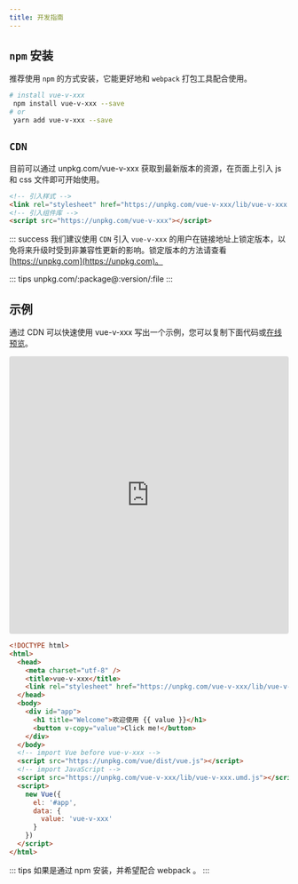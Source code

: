```yaml
---
title: 开发指南
---
```


## `npm` 安装

推荐使用 `npm` 的方式安装，它能更好地和 `webpack` 打包工具配合使用。

```bash
# install vue-v-xxx
 npm install vue-v-xxx --save
# or
 yarn add vue-v-xxx --save
```

## `CDN`

目前可以通过 unpkg.com/vue-v-xxx 获取到最新版本的资源，在页面上引入 js 和 css 文件即可开始使用。

```html
<!-- 引入样式 -->
<link rel="stylesheet" href="https://unpkg.com/vue-v-xxx/lib/vue-v-xxx.css" />
<!-- 引入组件库 -->
<script src="https://unpkg.com/vue-v-xxx"></script>
```

::: success
我们建议使用 `CDN` 引入 `vue-v-xxx` 的用户在链接地址上锁定版本，以免将来升级时受到非兼容性更新的影响。锁定版本的方法请查看 [https://unpkg.com](https://unpkg.com)。

::: tips
unpkg.com/:package@:version/:file
:::

## 示例

通过 CDN 可以快速使用 vue-v-xxx 写出一个示例，您可以复制下面代码或[在线预览](https://codesandbox.io/s/vue-v-xxx-bndj4)。

<iframe src="https://codesandbox.io/embed/static-bndj4?fontsize=14" title="vue-v-xxx" allow="geolocation; microphone; camera; midi; vr; accelerometer; gyroscope; payment; ambient-light-sensor; encrypted-media; usb" style="width:100%; height:500px; border:0; border-radius: 4px; overflow:hidden;" sandbox="allow-modals allow-forms allow-popups allow-scripts allow-same-origin"></iframe>

```html
<!DOCTYPE html>
<html>
  <head>
    <meta charset="utf-8" />
    <title>vue-v-xxx</title>
    <link rel="stylesheet" href="https://unpkg.com/vue-v-xxx/lib/vue-v-xxx.css" />
  </head>
  <body>
    <div id="app">
      <h1 title="Welcome">欢迎使用 {{ value }}</h1>
      <button v-copy="value">Click me!</button>
    </div>
  </body>
  <!-- import Vue before vue-v-xxx -->
  <script src="https://unpkg.com/vue/dist/vue.js"></script>
  <!-- import JavaScript -->
  <script src="https://unpkg.com/vue-v-xxx/lib/vue-v-xxx.umd.js"></script>
  <script>
    new Vue({
      el: '#app',
      data: {
        value: 'vue-v-xxx'
      }
    })
  </script>
</html>
```

::: tips
如果是通过 npm 安装，并希望配合 webpack 。
:::
